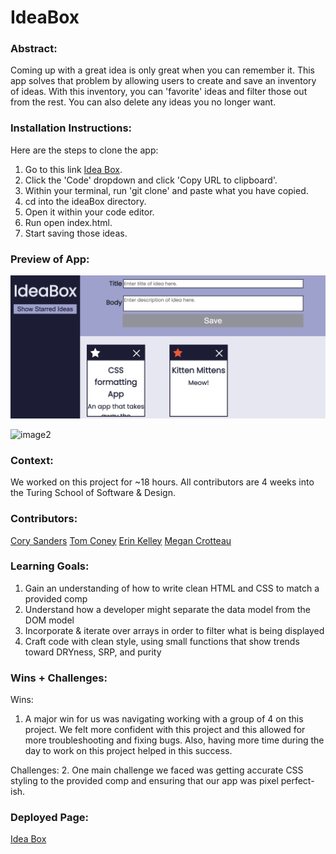 # IdeaBox

### Abstract:
Coming up with a great idea is only great when you can remember it. This app solves that problem by allowing users to create and save an inventory of ideas. With this inventory, you can 'favorite' ideas and filter those out from the rest. You can also delete any ideas you no longer want.

### Installation Instructions:
Here are the steps to clone the app:
1. Go to this link [Idea Box](https://github.com/corysanders3/ideaBox).
2. Click the 'Code' dropdown and click 'Copy URL to clipboard'.
3. Within your terminal, run 'git clone' and paste what you have copied.
4. cd into the ideaBox directory.
5. Open it within your code editor.
6. Run open index.html.
7. Start saving those ideas.

### Preview of App:
![image](./Assets/IdeaBox.png)


![image2](https://github.com/corysanders3/ideaBox/assets/41808895/19baca24-d6a4-4288-8806-5acff82801c0)



### Context:
We worked on this project for ~18 hours. All contributors are 4 weeks into the Turing School of Software & Design.

### Contributors:
[Cory Sanders](https://github.com/corysanders3/)
[Tom Coney](https://github.com/tconey23)
[Erin Kelley](https://github.com/kelleyej)
[Megan Crotteau](https://github.com/crotteau)

### Learning Goals:
1. Gain an understanding of how to write clean HTML and CSS to match a provided comp
2. Understand how a developer might separate the data model from the DOM model
3. Incorporate & iterate over arrays in order to filter what is being displayed
4. Craft code with clean style, using small functions that show trends toward DRYness, SRP, and purity

### Wins + Challenges:
Wins:
1. A major win for us was navigating working with a group of 4 on this project. We felt more confident with this project and this allowed for more troubleshooting and fixing bugs. Also, having more time during the day to work on this project helped in this success.

Challenges:
2. One main challenge we faced was getting accurate CSS styling to the provided comp and ensuring that our app was pixel perfect-ish. 

### Deployed Page:
[Idea Box](https://corysanders3.github.io/ideaBox/)
